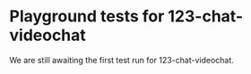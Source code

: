 # Playground tests for 123-chat-videochat
We are still awaiting the first test run for 123-chat-videochat.
